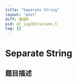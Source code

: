 ```yaml
---
title: "Separate String"
layout: "post"
diff: 难度0
pid: AT_jag2017autumn_h
tag: []
---
```


# Separate String

## 题目描述

[problemUrl]: https://atcoder.jp/contests/jag2017autumn/tasks/jag2017autumn_h




